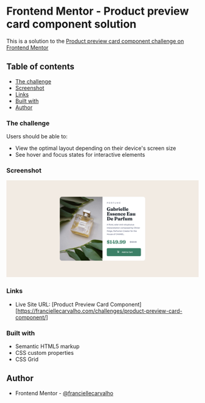 # Frontend Mentor - Product preview card component solution

This is a solution to the [Product preview card component challenge on Frontend Mentor](https://www.frontendmentor.io/challenges/product-preview-card-component-GO7UmttRfa)

## Table of contents

- [The challenge](#the-challenge)
- [Screenshot](#screenshot)
- [Links](#links)
- [Built with](#built-with)
- [Author](#author)

### The challenge

Users should be able to:

- View the optimal layout depending on their device's screen size
- See hover and focus states for interactive elements

### Screenshot

![](./screenshot.png)

### Links

- Live Site URL: [Product Preview Card Component] [https://franciellecarvalho.com/challenges/product-preview-card-component/]

### Built with

- Semantic HTML5 markup
- CSS custom properties
- CSS Grid

## Author

- Frontend Mentor - [@franciellecarvalho](https://www.frontendmentor.io/profile/franciellecarvalho)
